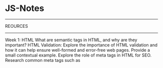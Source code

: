 # JS-Notes

************
REOURCES
***********
Week 1: HTML
What are semantic tags in HTML, and why are they important?
HTML Validation: Explore the importance of HTML validation and how it can help ensure well-formed and error-free web pages. Provide a small contextual example.
Explore the role of meta tags in HTML for SEO. Research common meta tags such as <title>, <meta name="description">, and <meta name="keywords">. Investigate their impact on search engine rankings and best practices for optimizing them.
What is the difference between a block-level element and an inline element?
//////////////////////////////////////////////////////////////////////////////////////////////////////////////////////////////////////////////////////////////////////

Week 2: CSS_github
https://git-scm.com/docs
https://git-scm.com/docs/git#_git_commands
chrome-extension://efaidnbmnnnibpcajpcglclefindmkaj/https://training.github.com/downloads/github-git-cheat-sheet.pdf
https://docs.github.com/en/get-started/learning-about-github/github-glossary
https://docs.github.com/en/get-started/start-your-journey
What are CSS grid and flexbox? When might you use one over the other?
Explore the use of CSS custom properties (variables) and their benefits in managing reusable styles and theming. Research how CSS variables can improve code maintainability and enable dynamic styling changes.
Investigate the role of CSS in ensuring sufficient contrast and color accessibility for users with visual impairments. Research techniques for implementing accessible color schemes.
Investigate the usage and benefits of CSS selectors. Research the different types of selectors, such as element selectors, class selectors, ID selectors, and pseudo-classes. Explore how selectors allow you to target specific elements or groups of elements for styling. Provide examples of common use cases for each type of selector and best practices for writing efficient and maintainable CSS selectors.
Explore the CSS box model and its significance in determining the layout and spacing of elements on a webpage. Research the components of the box model, including content, padding, border, and margin.
//////////////////////////////////////////////////////////////////////////////////////////////////////////////////////////////////////////////////////////////////////
Week 3: Bootstrap
https://getbootstrap.com/docs/5.0/migration/

Name five different Bootstrap components and describe how they work.
How does the Bootstrap grid system work?
What are the available options for incorporating Bootstrap into a project (CDN, npm, etc.)? Why might you use an npm install over a CDN?
How does Bootstrap support accessibility, and what are the best practices for ensuring an accessible Bootstrap project?
What are some alternatives to Bootstrap? Provide a short summary of one that interests you.

//////////////////////////////////////////////////////////////////////////////////////////////////////////////////////////////////////////////////////////////////////
Week 4: JS1 - JavaScript Introduction
https://developer.mozilla.org/en-US/docs/Web/JavaScript
https://docs.oracle.com/javase/tutorial/
https://developer.mozilla.org/en-US/docs/Learn_web_development/Getting_started/Your_first_website/Adding_interactivity
https://developer.mozilla.org/en-US/docs/Learn_web_development/Getting_started/Your_first_website/Creating_the_content
https://developer.mozilla.org/en-US/docs/Learn_web_development/Getting_started/Your_first_website/Styling_the_content
//////////////////////////////////////////////////////////////////////////////////////////////////////////////////////////////////////////////////////////////////////
Week 5: JS2 - Loops and Conditions
//////////////////////////////////////////////////////////////////////////////////////////////////////////////////////////////////////////////////////////////////////
Week 6: JS3 - Arrays & Functions
https://developer.mozilla.org/en-US/docs/Web/JavaScript/Guide/Functions
https://developer.mozilla.org/en-US/docs/Web/JavaScript/Guide/Working_with_objects
https://developer.mozilla.org/en-US/docs/Web/JavaScript/Guide/Working_with_objects#objects_and_properties
https://developer.mozilla.org/en-US/docs/Web/JavaScript/Guide/Equality_comparisons_and_sameness
https://developer.mozilla.org/en-US/docs/Web/JavaScript/Guide/Working_with_objects#comparing_objects
https://developer.mozilla.org/en-US/docs/Web/JavaScript/Reference/Global_Objects/Array
https://developer.mozilla.org/en-US/docs/Web/JavaScript/Reference/Global_Objects/Array
//////////////////////////////////////////////////////////////////////////////////////////////////////////////////////////////////////////////////////////////////////
Week 7: JS4 - ECMAScript 6 & Intermediate
https://developer.mozilla.org/en-US/docs/Web/JavaScript/Reference/Statements/let
https://developer.mozilla.org/en-US/docs/Web/JavaScript/Reference/Statements/const
https://developer.mozilla.org/en-US/docs/Web/JavaScript/Reference/Template_literals
https://developer.mozilla.org/en-US/docs/Web/JavaScript/Reference/Functions/Arrow_functions
https://developer.mozilla.org/en-US/docs/Web/JavaScript/Reference/Global_Objects/Promise
https://262.ecma-international.org/6.0/
https://262.ecma-international.org/
https://developer.mozilla.org/en-US/docs/Web/JavaScript/Reference/Functions
https://developer.mozilla.org/en-US/docs/Web/JavaScript/Reference/Functions#the_arrow_function_expression
https://developer.mozilla.org/en-US/docs/Web/JavaScript/Reference/Functions/Arrow_functions
https://developer.mozilla.org/en-US/docs/Web/JavaScript/Guide/Using_promises
https://developer.mozilla.org/en-US/docs/Web/JavaScript/Guide/Using_promises#chaining
What are the differences between var, let, and const?
What are the differences between callbacks and promises?
What are some new features introduced in ES6?
How does a promise work?
What are the common use cases for higher-order functions in JavaScript, and how do they enhance code modularity and reusability?
What are pure functions? How do they contribute to code predictability, testability, and ease of debugging? 
How can objects be used to store and organize data in JavaScript, and what are the advantages of using objects over other data structures like arrays or maps?

Coding Steps:
All questions should be printed to your Browser's console using console.log()
Create an array called ages that contains the following values: 3, 9, 23, 64, 2, 8, 28, 93.
Programmatically subtract the value of the first element in the array from the value in the last element of the array.
Do not use numbers to reference the last element, find it programmatically.
ages[7] - ages[0] is not allowed!
Add a new age to your array and repeat the step above to ensure it is dynamic. (works for arrays of different lengths).
Use a loop to iterate through the array and calculate the average age.
Create an array called names that contains the following values: 'Sam', 'Tommy', 'Tim', 'Sally', 'Buck', 'Bob'.
Use a loop to iterate through the array and calculate the average number of letters per name.
Use a loop to iterate through the array again and concatenate all the names together, separated by spaces.
How do you access the last element of any array?
How do you access the first element of any array?
Create a new array called nameLengths. Write a loop to iterate over the previously created names array and add the length of each name to the nameLengths array.
For example:
let names = ["Kelly", "Sam", "Kate"];    // starting with this array
let nameLengths = [5, 3, 4];             // create a new array
Write a loop to iterate over the nameLengths array and calculate the sum of all the elements in the array.
Write a function that takes two parameters, word and n, as arguments and returns the word concatenated to itself n number of times. (i.e. if I pass in 'Hello' and 3, I would expect the function to return 'HelloHelloHello').
Write a function that takes two parameters, firstName and lastName, and returns a full name. The full name should be the first and the last name separated by a space.
Write a function that takes an array of numbers and returns true if the sum of all the numbers in the array is greater than 100.
Write a function that takes an array of numbers and returns the average of all the elements in the array.
Write a function that takes two arrays of numbers and returns true if the average of the elements in the first array is greater than the average of the elements in the second array.
Write a function called willBuyDrink that takes a boolean isHotOutside, and a number moneyInPocket, and returns true if it is hot outside and if moneyInPocket is greater than 10.50.
Create a function of your own that solves a problem. In comments, write what the function does and why you created it.
//////////////////////////////////////////////////////////////////////////////////////////////////////////////////////////////////////////////////////////////////////
Week 8: JS5 - Object Oriented Programming
https://developer.mozilla.org/en-US/docs/Learn_web_development/Extensions/Advanced_JavaScript_objects/Object-oriented_programming
https://developer.mozilla.org/en-US/docs/Web/JavaScript/Guide/Using_classes#overview_of_classes
https://developer.mozilla.org/en-US/docs/Web/JavaScript/Guide/Using_classes#why_classes
https://developer.mozilla.org/en-US/docs/Web/JavaScript/Reference/Statements/try...catch
https://developer.mozilla.org/en-US/docs/Web/JavaScript/Guide/Control_flow_and_error_handling#exception_handling_statements

What are the four pillars of Object-Oriented Programming? Explain each pillar.
What is the relationship between a Class and an Object?
What is an exception, and what are the best practices for handling them?
How does the 'extends' keyword work with JavaScript classes?
Research the role of the 'this' keyword in JavaScript classes and how it refers to the current object instance within methods.
What is "encapsulation" in JavaScript?
What are the differences between instance methods and static methods in JavaScript classes?
//////////////////////////////////////////////////////////////////////////////////////////////////////////////////////////////////////////////////////////////////////















**Why is let used instead of VAR?
let allows you to declare variables that are limited to the scope of a block statement, or expression on which it is used, 
unlike the var keyword, which declares a variable globally, or locally to an entire function regardless of block scope.
************************************

**Read about Execution Context and Lexical Environmnet.

**There are two kinds of Execution Context in JavaScript:
1.Global Execution Context (GEC)
2.Function Execution Context (FEC)

++ Since every function call gets its own FEC, there can be more than one FEC in the run-time of a script ++ 

**Clouser ???

Encapsulation = “Hide the data inside a capsule and control access to it.”
Abstraction = “Hide the complex implementation and show only the necessary functionality.”
Method overriding: Both Dog and Cat override the speak method from Animal.
Polymorphism: The makeAnimalSpeak function treats Dog and Cat instances as objects of type Animal, demonstrating that the same method speak() behaves differently based on the object.
 polymorphism is advantageous because it enables programmers to create objects with identical functionality, i.e., functions with identical names that operate identically. In some other areas of the OOP framework, you can, however, change some portions of the shared code or even the entire


